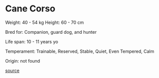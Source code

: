 # Cane Corso

Weight: 40 - 54 kg
Height: 60 - 70 cm

Bred for: Companion, guard dog, and hunter

Life span: 10 - 11 years yo

Temperament: Trainable, Reserved, Stable, Quiet, Even Tempered, Calm

Origin: not found

[source](https://api.thedogapi.com/v1/breeds/67)
